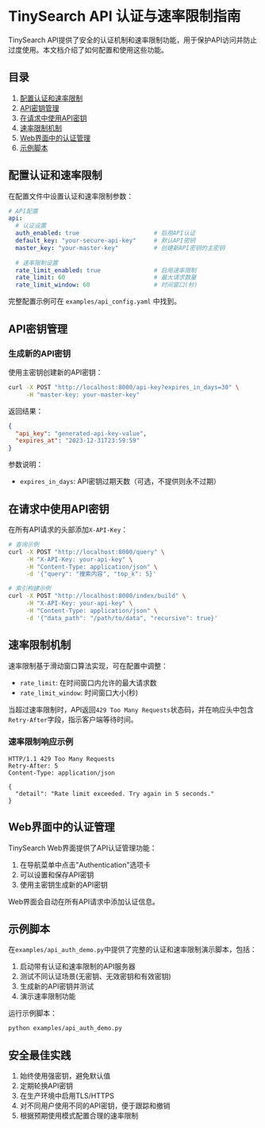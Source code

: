 # TinySearch API 认证与速率限制指南

TinySearch API提供了安全的认证机制和速率限制功能，用于保护API访问并防止过度使用。本文档介绍了如何配置和使用这些功能。

## 目录

1. [配置认证和速率限制](#配置认证和速率限制)
2. [API密钥管理](#api密钥管理)
3. [在请求中使用API密钥](#在请求中使用api密钥)
4. [速率限制机制](#速率限制机制)
5. [Web界面中的认证管理](#web界面中的认证管理)
6. [示例脚本](#示例脚本)

## 配置认证和速率限制

在配置文件中设置认证和速率限制参数：

```yaml
# API配置
api:
  # 认证设置
  auth_enabled: true                     # 启用API认证
  default_key: "your-secure-api-key"     # 默认API密钥
  master_key: "your-master-key"          # 创建新API密钥的主密钥
  
  # 速率限制设置
  rate_limit_enabled: true               # 启用速率限制
  rate_limit: 60                         # 最大请求数量
  rate_limit_window: 60                  # 时间窗口(秒)
```

完整配置示例可在 `examples/api_config.yaml` 中找到。

## API密钥管理

### 生成新的API密钥

使用主密钥创建新的API密钥：

```bash
curl -X POST "http://localhost:8000/api-key?expires_in_days=30" \
     -H "master-key: your-master-key"
```

返回结果：

```json
{
  "api_key": "generated-api-key-value",
  "expires_at": "2023-12-31T23:59:59"
}
```

参数说明：
- `expires_in_days`: API密钥过期天数（可选，不提供则永不过期）

## 在请求中使用API密钥

在所有API请求的头部添加`X-API-Key`：

```bash
# 查询示例
curl -X POST "http://localhost:8000/query" \
     -H "X-API-Key: your-api-key" \
     -H "Content-Type: application/json" \
     -d '{"query": "搜索内容", "top_k": 5}'

# 索引构建示例
curl -X POST "http://localhost:8000/index/build" \
     -H "X-API-Key: your-api-key" \
     -H "Content-Type: application/json" \
     -d '{"data_path": "/path/to/data", "recursive": true}'
```

## 速率限制机制

速率限制基于滑动窗口算法实现，可在配置中调整：

- `rate_limit`: 在时间窗口内允许的最大请求数
- `rate_limit_window`: 时间窗口大小(秒)

当超过速率限制时，API返回`429 Too Many Requests`状态码，并在响应头中包含`Retry-After`字段，指示客户端等待时间。

### 速率限制响应示例

```
HTTP/1.1 429 Too Many Requests
Retry-After: 5
Content-Type: application/json

{
  "detail": "Rate limit exceeded. Try again in 5 seconds."
}
```

## Web界面中的认证管理

TinySearch Web界面提供了API认证管理功能：

1. 在导航菜单中点击"Authentication"选项卡
2. 可以设置和保存API密钥
3. 使用主密钥生成新的API密钥

Web界面会自动在所有API请求中添加认证信息。

## 示例脚本

在`examples/api_auth_demo.py`中提供了完整的认证和速率限制演示脚本，包括：

1. 启动带有认证和速率限制的API服务器
2. 测试不同认证场景(无密钥、无效密钥和有效密钥)
3. 生成新的API密钥并测试
4. 演示速率限制功能

运行示例脚本：

```bash
python examples/api_auth_demo.py
```

## 安全最佳实践

1. 始终使用强密钥，避免默认值
2. 定期轮换API密钥
3. 在生产环境中启用TLS/HTTPS
4. 对不同用户使用不同的API密钥，便于跟踪和撤销
5. 根据预期使用模式配置合理的速率限制 